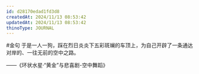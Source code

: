 ```yaml
---
id: d28170edad1fd3d8
createdAt: 2024/11/13 08:53:42
updatedAt: 2024/11/13 08:53:42
thinoType: JOURNAL
---
```

#金句 于是一人一狗，踩在烈日炎炎下五彩斑斓的车顶上，为自己开辟了一条通达对岸的、一往无前的空中之路。

——《环状水星·“黄金”与悲喜剧-空中舞蹈》